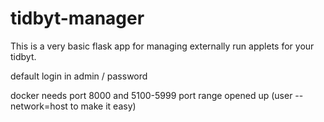# tidbyt-manager
This is a very basic flask app for managing externally run applets for your tidbyt.  

default login in admin / password

docker needs port 8000 and 5100-5999 port range opened up (user --network=host to make it easy)
